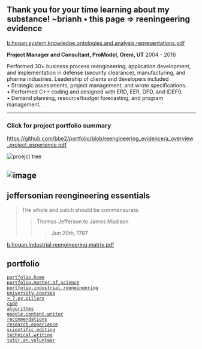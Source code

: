 Thank you for your time learning about my substance! ~brianh
• this page => reeningeering evidence  
---------
[b.hogan.system.knowledge.ontologies.and.analysis.representations.pdf](https://github.com/bbe2/portfolio/files/13773805/b.hogan.system.knowledge.ontologies.and.analysis.representations.pdf)  

**Project Manager and Consultant, ProModel, Orem, UT** 2004 - 2016  

Performed 30+ business process reengineering, application development, and implementation in defense (security clearance), manufacturing, and pharma industries. Leadership of clients and developers included  
•	Strategic assessments, project management, and wrote specifications.  
•	Performed C++ coding and designed with ERD, EER, DFD, and IDEF0.  
•	Demand planning, resource/budget forecasting, and program management.  


--------------------
### Click for project portfolio summary  
https://github.com/bbe2/portfolio/blob/reengineering_evidence/a_overview_project_experience.pdf


![proejct tree](https://user-images.githubusercontent.com/59778456/225454185-17f1c961-af6d-47f7-a103-be7445254aba.PNG)

![image](https://user-images.githubusercontent.com/59778456/201487300-efc0a79b-fb39-4a7a-8d10-3cd64da28dd3.png)
-------------

## jeffersonian reengineering essentials   
> The whole and patch should be commensurate.  
>> Thomas Jefferson to James Madison  
>>> Jun 20th, 1787  

[b.hogan.industrial.reengineering.matrix.pdf](https://github.com/bbe2/portfolio/files/12783621/b.hogan.industrial.reengineering.matrix.pdf)  

## portfolio  
[`portfolio.home`](https://github.com/bbe2/portfolio)  
[`portfolio.master.of.science`](https://github.com/bbe2/portfolio/tree/master_portfolio)  
[`portfolio.industrial.reengineering`](https://github.com/bbe2/portfolio/tree/reengineering)  
[`university.courses`](https://github.com/bbe2/instructor.brian)  
[`>_7.py.pillars`](https://github.com/bbe2/portfolio/tree/%3E_7_Pillars_of_Python)   
[`code`](https://github.com/bbe2/portfolio/tree/code)  
[`algorithms`](https://github.com/bbe2/professor.full.brain/tree/algorithms)  
[`google.content.writer`](https://github.com/bbe2/portfolio/tree/tech_curriculum_an_GwG)  
[`recommendations`](https://github.com/bbe2/portfolio/tree/reference_recommend)    
[`research.experience`](https://github.com/bbe2/portfolio/tree/research_experience )  
[`scientific.editing`](https://github.com/bbe2/portfolio/tree/scientific_edit)  
[`technical.writing`](https://github.com/bbe2/portfolio/tree/tech_write)  
[`tutor.an.volunteer`](https://github.com/bbe2/portfolio/tree/tutor_volunteer)  
